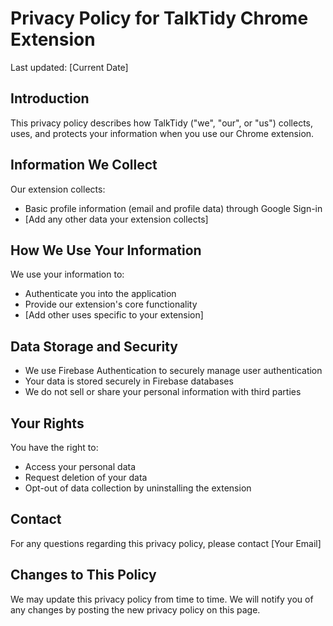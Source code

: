# Privacy Policy for TalkTidy Chrome Extension

Last updated: [Current Date]

## Introduction
This privacy policy describes how TalkTidy ("we", "our", or "us") collects, uses, and protects your information when you use our Chrome extension.

## Information We Collect
Our extension collects:
- Basic profile information (email and profile data) through Google Sign-in
- [Add any other data your extension collects]

## How We Use Your Information
We use your information to:
- Authenticate you into the application
- Provide our extension's core functionality
- [Add other uses specific to your extension]

## Data Storage and Security
- We use Firebase Authentication to securely manage user authentication
- Your data is stored securely in Firebase databases
- We do not sell or share your personal information with third parties

## Your Rights
You have the right to:
- Access your personal data
- Request deletion of your data
- Opt-out of data collection by uninstalling the extension

## Contact
For any questions regarding this privacy policy, please contact [Your Email]

## Changes to This Policy
We may update this privacy policy from time to time. We will notify you of any changes by posting the new privacy policy on this page.